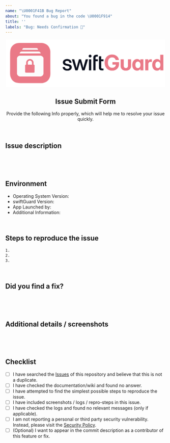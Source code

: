 ```yaml
---
name: "\U0001F41B Bug Report"
about: "You found a bug in the code \U0001F914"
title: ''
labels: "Bug: Needs Confirmation 🧐"
---
```


<!--- Logo and Header: IGNORE THIS -->
<div align="center">  
<picture>
  <source media="(prefers-color-scheme: dark)" srcset="https://raw.githubusercontent.com/Lennolium/swiftGuard/main/img/banner/banner_dark.png" width="500vw">
  <source media="(prefers-color-scheme: light)" srcset="https://raw.githubusercontent.com/Lennolium/swiftGuard/main/img/banner/banner_light.png" width="500vw">
  <img alt="Application Banner" src="https://raw.githubusercontent.com/Lennolium/swiftGuard/main/img/banner/banner_light.png" width="500vw">
</picture>
</div>
<h2 align="center">Issue Submit Form</h2>
<div align="center">
  Provide the following Info properly, which will help me to resolve your issue quickly.
</div>
<br>
<br>

<!--- HERE BEGINS YOUR PART -->
## Issue description
<!-- Replace this comment with a short explanation of what is going on -->
```


```

&nbsp;

## Environment
<!-- Add details about the device you are experiencing issues --> 
- Operating System Version:
- swiftGuard Version: <!-- Find it in the 'About' menu --> 
- App Launched by: <!-- App or standalone Python script (if Python script: GUI or CLI) -->
- Additional Information:

&nbsp;

## Steps to reproduce the issue
```
1.  
2.  
3. 
```

&nbsp;

## Did you find a fix?
<!-- Give me an explanation of what should be happening -->
```


```

&nbsp;

## Additional details / screenshots
<!-- Screenshots, console output, logs, etc. are extremely helpful -->
```


```

&nbsp;

## Checklist
<!-- Please verify that you have completed the following steps -->
- [ ] I have searched the [Issues](https://github.com/Lennolium/swiftGuard/issues) of this repository and believe that this is not a duplicate.
- [ ] I have checked the documentation/wiki and found no answer.
- [ ] I have attempted to find the simplest possible steps to reproduce the issue.
- [ ] I have included screenshots / logs / repro-steps in this issue.
- [ ] I have checked the logs and found no relevant messages (only if applicable).
- [ ] I am not reporting a personal or third party security vulnerability. Instead, please visit the [Security Policy](https://github.com/Lennolium/swiftGuard/blob/main/.github/SECURITY.md).
- [ ] (Optional) I want to appear in the commit description as a contributor of this feature or fix.
